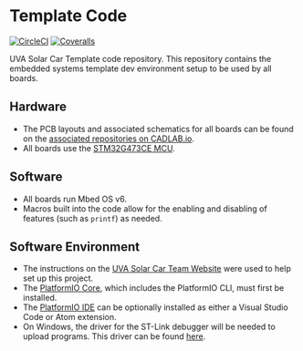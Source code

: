 # Template Code
[![CircleCI](https://img.shields.io/circleci/build/gh/solarcaratuva/Rivanna2.svg?logo=circleci)](https://circleci.com/gh/solarcaratuva/Rivanna2)
[![Coveralls](https://img.shields.io/coveralls/github/solarcaratuva/TemplateCode.svg?logo=coveralls)](https://coveralls.io/github/solarcaratuva/TemplateCode)

UVA Solar Car Template code repository. This repository contains the embedded systems template dev environment setup to be used by all boards.


## Hardware
* The PCB layouts and associated schematics for all boards can be found on the [associated repositories on CADLAB.io](https://cadlab.io/solar-car-uva).
* All boards use the [STM32G473CE MCU](https://www.mouser.com/datasheet/2/389/stm32f042c4-1851049.pdf).


## Software
* All boards run Mbed OS v6.
* Macros built into the code allow for the enabling and disabling of features (such as `printf`) as needed.


## Software Environment
* The instructions on the [UVA Solar Car Team Website](https://solarcaratuva.github.io/stm32-mbed-info) were used to help set up this project.
* The [PlatformIO Core](https://docs.platformio.org/en/latest/core/installation.html), which includes the PlatformIO CLI, must first be installed.
* The [PlatformIO IDE](https://docs.platformio.org/en/latest/integration/ide/pioide.html) can be optionally installed as either a Visual Studio Code or Atom extension.
* On Windows, the driver for the ST-Link debugger will be needed to upload programs. This driver can be found [here](https://os.mbed.com/teams/ST/wiki/ST-Link-Driver).
